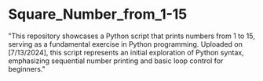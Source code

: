 # Square_Number_from_1-15
"This repository showcases a Python script that prints numbers from 1 to 15, serving as a fundamental exercise in Python programming. Uploaded on [7/13/2024], this script represents an initial exploration of Python syntax, emphasizing sequential number printing and basic loop control for beginners."
